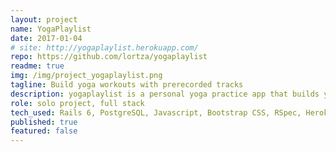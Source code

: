 ```yaml
---
layout: project
name: YogaPlaylist
date: 2017-01-04
# site: http://yogaplaylist.herokuapp.com/
repo: https://github.com/lortza/yogaplaylist
readme: true
img: /img/project_yogaplaylist.png
tagline: Build yoga workouts with prerecorded tracks
description: yogaplaylist is a personal yoga practice app that builds yoga workouts, or 'playlists', with a variable pose hold time between poses. I built this app to replace some mp3s I created several years ago and to take the opportunity to learn what was new in Rails 6. <br><br>Having a variable 'hold time' for the poses is important to me because some days, I may have a full 30 minutes, so I'll use a hold time of 30 seconds on my 'flexibility workout'. Other days (much like this past week when I had a mean cold), I may choose to do an 8 second hold. I could still get through all of the poses and I still did something good for my body that day -- whereas if I had been locked in to a 30-second hold, that would not have happened.
role: solo project, full stack
tech_used: Rails 6, PostgreSQL, Javascript, Bootstrap CSS, RSpec, Heroku, Devise, CircleCI
published: true
featured: false
---
```

